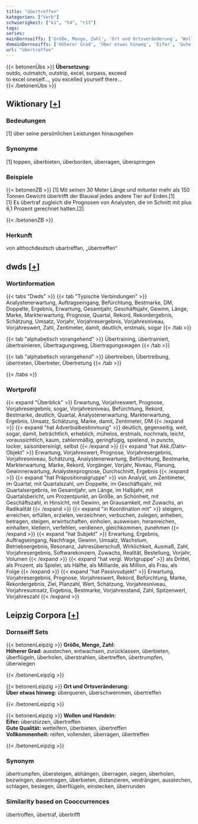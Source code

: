 ```yaml
---
title: "übertreffen"
kategorien: ["Verb"]
schwierigkeit: ["k1", "h4", "r13"]
tags:
series:
mainDornseiffs: ['Größe, Menge, Zahl', 'Ort und Ortsveränderung', 'Wollen und Handeln']
domainDornseiffs: ['Höherer Grad', 'Über etwas hinweg', 'Eifer', 'Gute Qualität', 'Vollkommenheit']
url: "übertreffen"
---
```


{{< betonenÜbs >}}
**Übersetzung:**  
outdo, outmatch, outstrip, excel, surpass, exceed  
to excel oneself..., you excelled yourself there...  
{{< /betonenÜbs >}}

## Wiktionary [[+](https://de.wiktionary.org/wiki/übertreffen)]

### Bedeutungen
[1] über seine persönlichen Leistungen hinausgehen  

### Synonyme
[1] toppen, überbieten, überborden, überragen, überspringen  

### Beispiele
{{< betonenZB >}}
[1] Mit seinen 30 Meter Länge und mitunter mehr als 150 Tonnen Gewicht übertrifft der Blauwal jedes andere Tier auf Erden.[1]  
[1] Es übertraf zugleich die Prognosen von Analysten, die im Schnitt mit plus 6,1 Prozent gerechnet hatten.[2]  

{{< /betonenZB >}}
### Herkunft
von althochdeutsch ubartreffan, „übertreffen“  



## dwds [[+](https://www.dwds.de/wb/übertreffen)]

### Wortinformation
{{< tabs "Dwds" >}}
{{< tab "Typische Verbindungen" >}}
Analystenerwartung, Auftragseingang, Befürchtung, Bestmarke, DM, Doppelte, Ergebnis, Erwartung, Gesamtjahr, Geschäftsjahr, Gewinn, Länge, Marke, Markterwartung, Prognose, Quartal, Rekord, Rekordergebnis, Schätzung, Umsatz, Vorjahr, Vorjahresergebnis, Vorjahresniveau, Vorjahreswert, Zahl, Zentimeter, damit, deutlich, erstmals, sogar
{{< /tab >}}

{{< tab "alphabetisch vorangehend" >}}
Übertraining, übertrainiert, übertrainieren, Übertragungsweg, Übertragungswagen
{{< /tab >}}

{{< tab "alphabetisch vorangehend" >}}
übertreiben, Übertreibung, übertreten, Übertreter, Übertretung
{{< /tab >}}

{{< /tabs >}}

### Wortprofil
{{< expand "Überblick" >}} Erwartung, Vorjahreswert, Prognose, Vorjahresergebnis, sogar, Vorjahresniveau, Befürchtung, Rekord, Bestmarke, deutlich, Quartal, Analystenerwartung, Markterwartung, Ergebnis, Umsatz, Schätzung, Marke, damit, Zentimeter, DM {{< /expand >}}
{{< expand "hat Adverbialbestimmung" >}} deutlich, gegenseitig, weit, sogar, damit, beträchtlich, erheblich, mühelos, erstmals, nochmals, leicht, voraussichtlich, kaum, zahlenmäßig, geringfügig, spielend, in puncto, locker, saisonbereinigt, selbst {{< /expand >}}
{{< expand "hat Akk./Dativ-Objekt" >}} Erwartung, Vorjahreswert, Prognose, Vorjahresergebnis, Vorjahresniveau, Schätzung, Analystenerwartung, Befürchtung, Bestmarke, Markterwartung, Marke, Rekord, Vorgänger, Vorjahr, Niveau, Planung, Gewinnerwartung, Analystenprognose, Durchschnitt, Ergebnis {{< /expand >}}
{{< expand "hat Präpositionalgruppe" >}} von Analyst, um Zentimeter, im Quartal, mit Quartalszahl, um Doppelte, im Geschäftsjahr, mit Quartalsergebnis, im Gesamtjahr, um Länge, im Halbjahr, mit Quartalsbericht, um Prozentpunkt, an Größe, an Schönheit, mit Geschäftszahl, in Hinsicht, mit Gewinn, an Grausamkeit, mit Zuwachs, an Radikalität {{< /expand >}}
{{< expand "in Koordination mit" >}} steigern, erreichen, erfüllen, erzielen, verzeichnen, verbuchen, zulegen, anheben, betragen, steigen, erwirtschaften, einholen, ausweisen, heranreichen, einhalten, klettern, verfehlen, verdienen, gleichkommen, zunehmen {{< /expand >}}
{{< expand "hat Subjekt" >}} Erwartung, Ergebnis, Auftragseingang, Nachfrage, Gewinn, Umsatz, Wachstum, Betriebsergebnis, Resonanz, Jahresüberschuß, Wirklichkeit, Ausmaß, Zahl, Vorjahresergebnis, Softwarekonzern, Zuwachs, Realität, Bestellung, Vorjahr, Volumen {{< /expand >}}
{{< expand "hat vergl. Wortgruppe" >}} als Drittel, als Prozent, als Spieler, als Hälfte, als Milliarde, als Million, als Frau, als Folge {{< /expand >}}
{{< expand "hat Passivsubjekt" >}} Erwartung, Vorjahresergebnis, Prognose, Vorjahreswert, Rekord, Befürchtung, Marke, Rekordergebnis, Ziel, Planzahl, Wert, Schätzung, Vorjahresniveau, Vorjahresumsatz, Ergebnis, Bestmarke, Vorjahresstand, Zahl, Spitzenwert, Vorjahreszahl {{< /expand >}}

## Leipzig Corpora [[+](https://corpora.uni-leipzig.de/en/res?word=übertreffen&corpusId=deu_newscrawl-public_2018)]

### Dornseiff Sets
{{< betonenLeipzig >}}
**Größe, Menge, Zahl:**  
**Höherer Grad:** ausstechen, entwachsen, zurücklassen, überbieten, überflügeln, überholen, überstrahlen, übertreffen, übertrumpfen, überwiegen  

{{< /betonenLeipzig >}}


{{< betonenLeipzig >}}
**Ort und Ortsveränderung:**  
**Über etwas hinweg:** überqueren, überschwemmen, übertreffen  

{{< /betonenLeipzig >}}


{{< betonenLeipzig >}}
**Wollen und Handeln:**  
**Eifer:** überstürzen, übertreffen  
**Gute Qualität:** wetteifern, überbieten, übertreffen  
**Vollkommenheit:** reifen, vollenden, überragen, übertreffen  

{{< /betonenLeipzig >}}

### Synonym
übertrumpfen, übersteigen, abhängen, überragen, siegen, überholen, bezwingen, davontragen, überbieten, distanzieren, verdrängen, ausstechen, schlagen, besiegen, überflügeln, einstecken, überrunden


### Similarity based on Cooccurrences
übertroffen, übertraf, übertrifft

